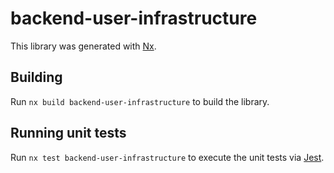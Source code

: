 # backend-user-infrastructure

This library was generated with [Nx](https://nx.dev).

## Building

Run `nx build backend-user-infrastructure` to build the library.

## Running unit tests

Run `nx test backend-user-infrastructure` to execute the unit tests via [Jest](https://jestjs.io).
